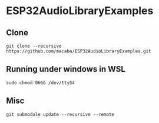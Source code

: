 # ESP32AudioLibraryExamples

## Clone

`git clone --recursive https://github.com/macaba/ESP32AudioLibraryExamples.git`

## Running under windows in WSL

`sudo chmod 0666 /dev/ttyS4`

## Misc

`git submodule update --recursive --remote`